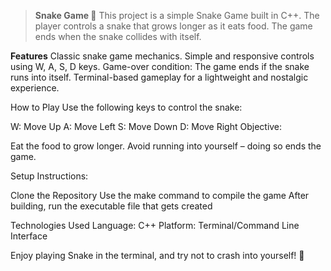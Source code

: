> **Snake Game 🐍**
This project is a simple Snake Game built in C++. The player controls a snake that grows longer as it eats food. The game ends when the snake collides with itself.

**Features**
Classic snake game mechanics.
Simple and responsive controls using W, A, S, D keys.
Game-over condition: The game ends if the snake runs into itself.
Terminal-based gameplay for a lightweight and nostalgic experience.

How to Play
Use the following keys to control the snake:

W: Move Up
A: Move Left
S: Move Down
D: Move Right
Objective:

Eat the food to grow longer.
Avoid running into yourself – doing so ends the game.

Setup Instructions:

Clone the Repository
Use the make command to compile the game
After building, run the executable file that gets created

Technologies Used
Language: C++
Platform: Terminal/Command Line Interface

Enjoy playing Snake in the terminal, and try not to crash into yourself! 🐍
